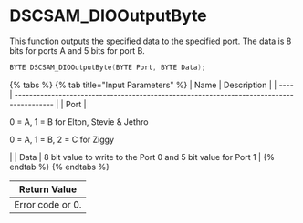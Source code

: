 # DSCSAM\_DIOOutputByte

This function outputs the specified data to the specified port. The data is 8 bits for ports A and 5 bits for port B.

```c
BYTE DSCSAM_DIOOutputByte(BYTE Port, BYTE Data);
```

{% tabs %}
{% tab title="Input Parameters" %}
| Name | Description                                                                              |
| ---- | ---------------------------------------------------------------------------------------- |
| Port | <p>0 = A, 1 = B for Elton, Stevie &#x26; Jethro </p><p>0 = A, 1 = B, 2 = C for Ziggy</p> |
| Data | 8 bit value to write to the Port 0 and 5 bit value for Port 1                            |
{% endtab %}
{% endtabs %}

| Return Value     |
| ---------------- |
| Error code or 0. |
